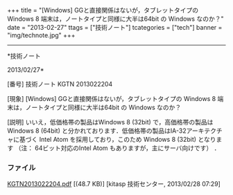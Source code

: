 ﻿+++
title = "[Windows] GGと直接関係はないが，タブレットタイプの Windows 8 端末は，ノートタイプと同様に大半は64bit の Windows なのか？"
date = "2013-02-27"
ttags = ["技術ノート"]
tcategories = ["tech"]
banner = "img/technote.jpg"
+++

-----------------------------------------------------------------------------------------------------------------------------

*技術ノート

2013/02/27*


[番号]
技術ノート KGTN 2013022204

[現象]
[Windows] GGと直接関係はないが，タブレットタイプの Windows 8
端末は，ノートタイプと同様に大半は64bit の Windows なのか？

[説明]
いいえ，低価格帯の製品はWindows 8 (32bit) で，高価格帯の製品は Windows 8
(64bit) と分かれております．低価格帯の製品はIA-32アーキテクチャに基づく
Intel Atom を採用しており，このため Windows 8 (32bit) となります （注：
64ビット対応のIntel Atom もありますが，主にサーバ向けです） ．


### ファイル

 
 


[KGTN2013022204.pdf](http://techreport.kitasp.net/attachments/download/1229/KGTN2013022204.pdf)
 [(48.7 KB)] [kitasp 技術センター, 2013/02/28
07:29]


 


 

